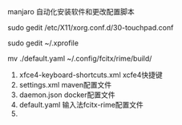 manjaro 自动化安装软件和更改配置脚本

sudo gedit /etc/X11/xorg.conf.d/30-touchpad.conf

sudo gedit ~/.xprofile

mv ./default.yaml ~/.config/fcitx/rime/build/

1. xfce4-keyboard-shortcuts.xml xcfe4快捷键
1. settings.xml maven配置文件
1. daemon.json docker配置文件
1. default.yaml 输入法fcitx-rime配置文件
1. 
